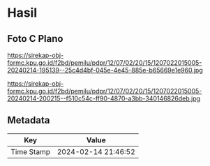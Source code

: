 # Hasil

## Foto C Plano

https://sirekap-obj-formc.kpu.go.id/f2bd/pemilu/pdpr/12/07/02/20/15/1207022015005-20240214-195139--25c4d4bf-045e-4e45-885e-b65669e1e960.jpg

https://sirekap-obj-formc.kpu.go.id/f2bd/pemilu/pdpr/12/07/02/20/15/1207022015005-20240214-200215--f510c54c-ff90-4870-a3bb-340146826deb.jpg


## Metadata

| Key        | Value               |
| ---------- | ------------------- |
| Time Stamp | 2024-02-14 21:46:52 |



